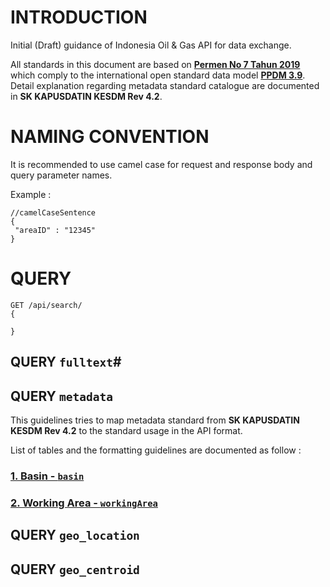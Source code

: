# INTRODUCTION
Initial (Draft) guidance of Indonesia Oil &amp; Gas API for data exchange.

All standards in this document are based on [**Permen No 7 Tahun 2019**](https://jdih.esdm.go.id/peraturan/Permen%20ESDM%20Nomor%207%20Tahun%202019.pdf) which comply to the international open standard data model [**PPDM 3.9**](https://docs.ppdm.org/). Detail explanation regarding metadata standard catalogue are documented in **SK KAPUSDATIN KESDM Rev 4.2**.

# NAMING CONVENTION
It is recommended to use camel case for request and response body and query parameter names.

Example :
```
//camelCaseSentence
{
 "areaID" : "12345"
}
```

# QUERY
```
GET /api/search/
{

}

```

## QUERY `fulltext`#



## QUERY `metadata`


This guidelines tries to map metadata standard from **SK KAPUSDATIN KESDM Rev 4.2** to the standard usage in the API format.

List of tables and the formatting guidelines are documented as follow :

### [1. Basin - `basin`](basin.md)

### [2. Working Area - `workingArea`](workingArea.md)


## QUERY `geo_location`



## QUERY `geo_centroid`


